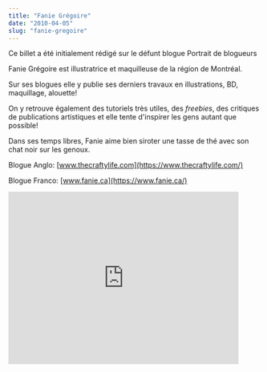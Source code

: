 ```yaml
---
title: "Fanie Grégoire"
date: "2010-04-05"
slug: "fanie-gregoire"
---
```


Ce billet a été initialement rédigé sur le défunt blogue Portrait de blogueurs

Fanie Grégoire est illustratrice et maquilleuse de la région de Montréal.

Sur ses blogues elle y publie ses derniers travaux en illustrations, BD, maquillage, alouette!

On y retrouve également des tutoriels très utiles, des _freebies_, des critiques de publications artistiques et elle tente d'inspirer les gens autant que possible!

Dans ses temps libres, Fanie aime bien siroter une tasse de thé avec son chat noir sur les genoux.

Blogue Anglo: [www.thecraftylife.com](https://www.thecraftylife.com/)

Blogue Franco: [www.fanie.ca](https://www.fanie.ca/)

<iframe width="459" height="344" src="https://www.youtube.com/embed/QwDoVh7EIF4?feature=oembed" frameborder="0" allowfullscreen></iframe>
